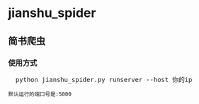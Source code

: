 # jianshu_spider
## 简书爬虫
### 使用方式
<pre>
  python jianshu_spider.py runserver --host 你的ip
<code>
默认运行的端口号是:5000
